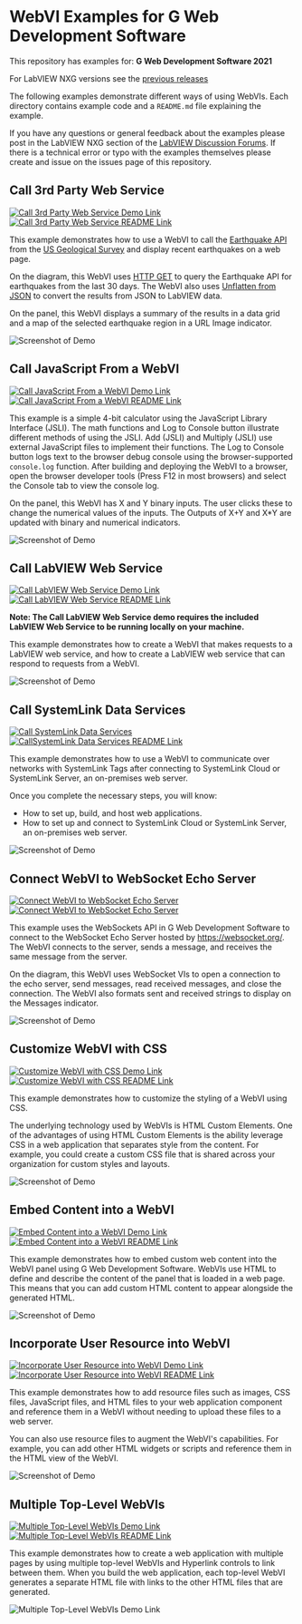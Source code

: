 # WebVI Examples for G Web Development Software

This repository has examples for:
**G Web Development Software 2021**

For LabVIEW NXG versions see the [previous releases](https://github.com/ni/webvi-examples/releases/)

The following examples demonstrate different ways of using WebVIs. Each directory contains example code and a `README.md` file explaining the example.

If you have any questions or general feedback about the examples please post in the LabVIEW NXG section of the [LabVIEW Discussion Forums](https://forums.ni.com/t5/LabVIEW/bd-p/170).
If there is a technical error or typo with the examples themselves please create and issue on the issues page of this repository.

## Call 3rd Party Web Service

[![Call 3rd Party Web Service Demo Link](https://img.shields.io/badge/Details-Demo_Link-green.svg)](https://ni.github.io/webvi-examples/Call3rdPartyWebService/Builds/WebApp_Default%20Web%20Server/)
[![Call 3rd Party Web Service README Link](https://img.shields.io/badge/Details-README_Link-orange.svg)](Call3rdPartyWebService)

This example demonstrates how to use a WebVI to call the [Earthquake API](https://earthquake.usgs.gov/) from the [US Geological Survey](https://www.usgs.gov/) and display recent earthquakes on a web page.

On the diagram, this WebVI uses [HTTP GET](https://www.ni.com/documentation/en/g-web-development/latest/node-ref/get/) to query the Earthquake API for earthquakes from the last 30 days. The WebVI also uses [Unflatten from JSON](https://www.ni.com/documentation/en/g-web-development/latest/node-ref/unflatten-from-json/) to convert the results from JSON to LabVIEW data.

On the panel, this WebVI displays a summary of the results in a data grid and a map of the selected earthquake region in a URL Image indicator.

![Screenshot of Demo](Call3rdPartyWebService/readme_files/Screenshot.gif)

## Call JavaScript From a WebVI

[![Call JavaScript From a WebVI Demo Link](https://img.shields.io/badge/Details-Demo_Link-green.svg)](https://ni.github.io/webvi-examples/CallJavaScriptFromAWebVI/Builds/WebApp_Default%20Web%20Server/)
[![Call JavaScript From a WebVI README Link](https://img.shields.io/badge/Details-README_Link-orange.svg)](CallJavaScriptFromAWebVI)

This example is a simple 4-bit calculator using the JavaScript Library Interface (JSLI). The math functions and Log to Console button illustrate different methods of using the JSLI. Add (JSLI) and Multiply (JSLI) use external JavaScript files to implement their functions. The Log to Console button logs text to the browser debug console using the browser-supported `console.log` function. After building and deploying the WebVI to a browser, open the browser developer tools (Press F12 in most browsers) and select the Console tab to view the console log.

On the panel, this WebVI has X and Y binary inputs. The user clicks these to change the numerical values of the inputs. The Outputs of X+Y and X*Y are updated with binary and numerical indicators.

![Screenshot of Demo](CallJavaScriptFromAWebVI/readme_files/Screenshot.gif)

## Call LabVIEW Web Service

[![Call LabVIEW Web Service Demo Link](https://img.shields.io/badge/Details-Demo_Link-green.svg)](https://ni.github.io/webvi-examples/CallLabVIEWWebService/Builds/WebApp_Default%20Web%20Server/)
[![Call LabVIEW Web Service README Link](https://img.shields.io/badge/Details-README_Link-orange.svg)](CallLabVIEWWebService)

__Note: The Call LabVIEW Web Service demo requires the included LabVIEW Web Service to be running locally on your machine.__

This example demonstrates how to create a WebVI that makes requests to a LabVIEW web service, and how to create a LabVIEW web service that can respond to requests from a WebVI.

![Screenshot of Demo](CallLabVIEWWebService/readme_files/Screenshot.gif)

## Call SystemLink Data Services

[![Call SystemLink Data Services](https://img.shields.io/badge/Details-Demo_Link-green.svg)](https://ni.github.io/webvi-examples/CallSystemLinkDataServices/Builds/Full%20Data%20Services%20App_Default%20Web%20Server/)
[![CallSystemLink Data Services README Link](https://img.shields.io/badge/Details-README_Link-orange.svg)](CallSystemLinkDataServices)

This example demonstrates how to use a WebVI to communicate over networks with SystemLink Tags after connecting to SystemLink Cloud or SystemLink Server, an on-premises web server.  

Once you complete the necessary steps, you will know:

- How to set up, build, and host web applications.
- How to set up and connect to SystemLink Cloud or SystemLink Server, an on-premises web server.

![Screenshot of Demo](CallSystemLinkDataServices/readme_files/Screenshot.gif)

## Connect WebVI to WebSocket Echo Server

[![Connect WebVI to WebSocket Echo Server](https://img.shields.io/badge/Details-Demo_Link-green.svg)](https://ni.github.io/webvi-examples/ConnectWebVIToWebSocketEchoServer/Builds/WebApp_Default%20Web%20Server/)
[![Connect WebVI to WebSocket Echo Server](https://img.shields.io/badge/Details-README_Link-orange.svg)](ConnectWebVIToWebSocketEchoServer)

This example uses the WebSockets API in G Web Development Software to connect to the WebSocket Echo Server hosted by https://websocket.org/. The WebVI connects to the server, sends a message, and receives the same message from the server.

On the diagram, this WebVI uses WebSocket VIs to open a connection to the echo server, send messages, read received messages, and close the connection. The WebVI also formats sent and received strings to display on the Messages indicator.

![Screenshot of Demo](ConnectWebVIToWebSocketEchoServer/readme_files/Screenshot.gif)

## Customize WebVI with CSS

[![Customize WebVI with CSS Demo Link](https://img.shields.io/badge/Details-Demo_Link-green.svg)](https://ni.github.io/webvi-examples/CustomizeWithCss/Builds/WebApp_Default%20Web%20Server/)
[![Customize WebVI with CSS README Link](https://img.shields.io/badge/Details-README_Link-orange.svg)](CustomizeWithCss)

This example demonstrates how to customize the styling of a WebVI using CSS.

The underlying technology used by WebVIs is HTML Custom Elements. One of the advantages of using HTML Custom Elements is the ability leverage CSS in a web application that separates style from the content. For example, you could create a custom CSS file that is shared across your organization for custom styles and layouts.

![Screenshot of Demo](CustomizeWithCss/readme_files/Screenshot.gif)

## Embed Content into a WebVI

[![Embed Content into a WebVI Demo Link](https://img.shields.io/badge/Details-Demo_Link-green.svg)](https://ni.github.io/webvi-examples/EmbedContentIntoWebVI/Builds/WebApp_Default%20Web%20Server/)
[![Embed Content into a WebVI README Link](https://img.shields.io/badge/Details-README_Link-orange.svg)](EmbedContentIntoWebVI)

This example demonstrates how to embed custom web content into the WebVI panel using G Web Development Software. WebVIs use HTML to define and describe the content of the panel that is loaded in a web page. This means that you can add custom HTML content to appear alongside the generated HTML.

![Screenshot of Demo](EmbedContentIntoWebVI/readme_files/Screenshot.gif)

## Incorporate User Resource into WebVI

[![Incorporate User Resource into WebVI Demo Link](https://img.shields.io/badge/Details-Demo_Link-green.svg)](https://ni.github.io/webvi-examples/IncorporateUserResources/Builds/WebApp_Default%20Web%20Server/)
[![Incorporate User Resource into WebVI README Link](https://img.shields.io/badge/Details-README_Link-orange.svg)](IncorporateUserResources)

This example demonstrates how to add resource files such as images, CSS files, JavaScript files, and HTML files to your web application component and reference them in a WebVI without needing to upload these files to a web server.

You can also use resource files to augment the WebVI's capabilities. For example, you can add other HTML widgets or scripts and reference them in the HTML view of the WebVI.

![Screenshot of Demo](IncorporateUserResources/readme_files/Screenshot.gif)

## Multiple Top-Level WebVIs

[![Multiple Top-Level WebVIs Demo Link](https://img.shields.io/badge/Details-Demo_Link-green.svg)](https://ni.github.io/webvi-examples/MultipleTopLevelWebVIs/Builds/WebApp_Default%20Web%20Server/)
[![Multiple Top-Level WebVIs README Link](https://img.shields.io/badge/Details-README_Link-orange.svg)](MultipleTopLevelWebVIs)

This example demonstrates how to create a web application with multiple pages by using multiple top-level WebVIs and Hyperlink controls to link between them. When you build the web application, each top-level WebVI generates a separate HTML file with links to the other HTML files that are generated.

![Multiple Top-Level WebVIs Demo Link](MultipleTopLevelWebVIs/readme_files/Screenshot.gif)
